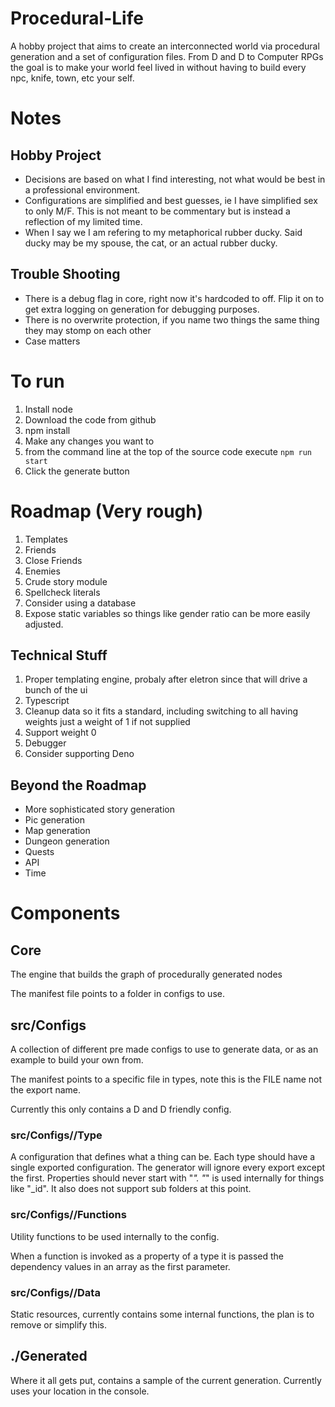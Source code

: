 # Procedural-Life

A hobby project that aims to create an interconnected world via procedural generation and a set of configuration files. From D and D to Computer RPGs the goal is to make your world feel lived in without having to build every npc, knife, town, etc your self.

# Notes

## Hobby Project

- Decisions are based on what I find interesting, not what would be best in a professional environment.
- Configurations are simplified and best guesses, ie I have simplified sex to only M/F. This is not meant to be commentary but is instead a reflection of my limited time.
- When I say we I am refering to my metaphorical rubber ducky. Said ducky may be my spouse, the cat, or an actual rubber ducky.

## Trouble Shooting

- There is a debug flag in core, right now it's hardcoded to off. Flip it on to get extra logging on generation for debugging purposes.
- There is no overwrite protection, if you name two things the same thing they may stomp on each other
- Case matters

# To run

1. Install node
1. Download the code from github
1. npm install
1. Make any changes you want to
1. from the command line at the top of the source code execute `npm run start`
1. Click the generate button 

# Roadmap (Very rough)

1. Templates
1. Friends
1. Close Friends
1. Enemies
1. Crude story module
1. Spellcheck literals
1. Consider using a database
1. Expose static variables so things like gender ratio can be more easily adjusted.

## Technical Stuff

1. Proper templating engine, probaly after eletron since that will drive a bunch of the ui
1. Typescript
1. Cleanup data so it fits a standard, including switching to all having weights just a weight of 1 if not supplied
1. Support weight 0
1. Debugger
1. Consider supporting Deno

## Beyond the Roadmap

- More sophisticated story generation
- Pic generation
- Map generation
- Dungeon generation
- Quests
- API
- Time

# Components

## Core

The engine that builds the graph of procedurally generated nodes

The manifest file points to a folder in configs to use.

## src/Configs

A collection of different pre made configs to use to generate data, or as an example to build your own from.

The manifest points to a specific file in types, note this is the FILE name not the export name.

Currently this only contains a D and D friendly config.

### src/Configs/<Name>/Type

A configuration that defines what a thing can be. Each type should have a single exported configuration. The generator will ignore every export except the first. Properties should never start with "_". "_" is used internally for things like "\_id". It also does not support sub folders at this point.

### src/Configs/<Name>/Functions

Utility functions to be used internally to the config.

When a function is invoked as a property of a type it is passed the dependency values in an array as the first parameter.

### src/Configs/<Name>/Data

Static resources, currently contains some internal functions, the plan is to remove or simplify this.

## ./Generated

Where it all gets put, contains a sample of the current generation. Currently uses your location in the console.
